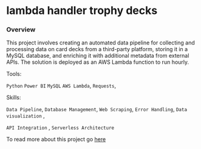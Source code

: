# lambda handler trophy decks 
### **Overview**

This project involves creating an automated data pipeline for collecting and processing data on card decks from a third-party platform, storing it in a MySQL database, and enriching it with additional metadata from external APIs. The solution is deployed as an AWS Lambda function to run hourly.

Tools: 

`Python`  `Power BI` `MySQL` `AWS Lambda`, `Requests`, 

Skills:

`Data Pipeline`, `Database Management`, `Web Scraping`, `Error Handling`, `Data visualization` ,

`API Integration` , `Serverless Architecture`

To read more about this project go [here]([url](https://pavlatlas.notion.site/How-to-win-every-MTG-Arena-draft-Automated-Card-Deck-Data-Pipeline-17c9a8510c808027a55fe4d46d81d4ca?pvs=4))
